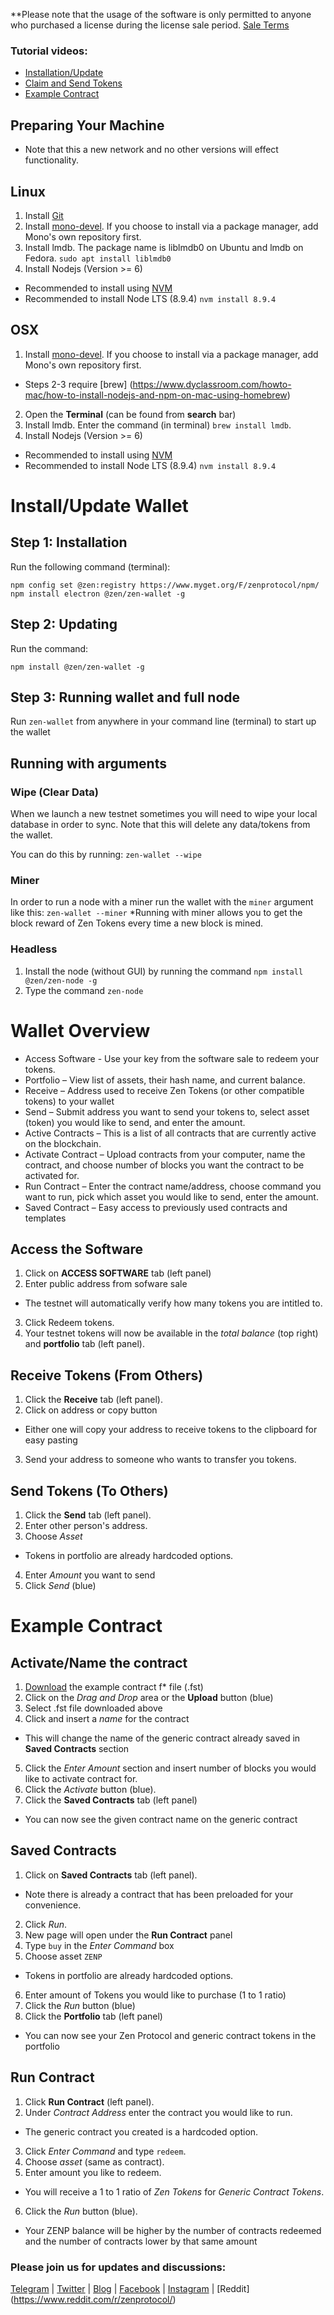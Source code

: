 **Please note that the usage of the software is only permitted to anyone who purchased a license during the license sale period. [Sale Terms](https://www.zenprotocol.com/legal/zen_protocol_token_sale_agreement.pdf)


### Tutorial videos:
* [Installation/Update](https://www.youtube.com/watch?v=tYtMcELj3T0)
* [Claim and Send Tokens](https://www.youtube.com/watch?v=gHU3xg_5Dr8)
* [Example Contract](https://www.youtube.com/watch?v=cjfr7zM2vhU)


## Preparing Your Machine
* Note that this a new network and no other versions will effect functionality.


## Linux

1. Install [Git](https://git-scm.com/book/en/v2/Getting-Started-Installing-Git)
2. Install [mono-devel](http://www.mono-project.com/download). If you choose to install via a package manager, add Mono's own repository first.
3. Install lmdb. The package name is liblmdb0 on Ubuntu and lmdb on Fedora. `sudo apt install liblmdb0`
4. Install Nodejs (Version >= 6)
- Recommended to install using [NVM](https://github.com/creationix/nvm#installation)
- Recommended to install Node LTS (8.9.4) `nvm install 8.9.4`


## OSX

1. Install [mono-devel](http://www.mono-project.com/download). If you choose to install via a package manager, add Mono's own repository first.
* Steps 2-3 require [brew] (https://www.dyclassroom.com/howto-mac/how-to-install-nodejs-and-npm-on-mac-using-homebrew)
2. Open the **Terminal** (can be found from **search** bar)
3. Install lmdb. Enter the command (in terminal) `brew install lmdb`.
4. Install Nodejs (Version >= 6)
- Recommended to install using [NVM](https://github.com/creationix/nvm#installation)
- Recommended to install Node LTS (8.9.4) `nvm install 8.9.4`


# Install/Update Wallet

## Step 1: Installation

Run the following command (terminal):
```
npm config set @zen:registry https://www.myget.org/F/zenprotocol/npm/
npm install electron @zen/zen-wallet -g
```

## Step 2: Updating

Run the command:
```
npm install @zen/zen-wallet -g
```

## Step 3: Running wallet and full node

Run `zen-wallet` from anywhere in your command line (terminal) to start  up the wallet

## Running with arguments

### Wipe (Clear Data)
When we launch a new testnet sometimes you will need to wipe your local database in order to sync. Note that this will delete any data/tokens from the wallet.

You can do this by running: `zen-wallet --wipe`

### Miner
In order to run a node with a miner run the wallet with the `miner` argument like this: `zen-wallet --miner`
*Running with miner allows you to get the block reward of Zen Tokens every time a new block is mined.

### Headless
1. Install the node (without GUI) by running the command `npm install @zen/zen-node -g`
2. Type the command `zen-node`

# Wallet Overview

* Access Software - Use your key from the software sale to redeem your tokens.
* Portfolio – View list of assets, their hash name, and current balance.
* Receive – Address used to receive Zen Tokens (or other compatible tokens) to your wallet
* Send – Submit address you want to send your tokens to, select asset (token) you would like to send, and enter the amount.
* Active Contracts – This is a list of all contracts that are currently active on the blockchain.
* Activate Contract – Upload contracts from your computer, name the contract, and choose number of blocks you want the contract to be activated for.
* Run Contract – Enter the contract name/address, choose command you want to run, pick which asset you would like to send, enter the amount.
* Saved Contract – Easy access to previously used contracts and templates

## Access the Software
1. Click on **ACCESS SOFTWARE** tab (left panel)
2. Enter public address from sofware sale
* The testnet will automatically verify how many tokens you are intitled to.
3. Click Redeem tokens.
4. Your testnet tokens will now be available in the *total balance* (top right) and **portfolio** tab (left panel).


## Receive Tokens (From Others)
1. Click the **Receive** tab (left panel).
2. Click on address or copy button
* Either one will copy your address to receive tokens to the clipboard for easy pasting
3. Send your address to someone who wants to transfer you tokens.

## Send Tokens (To Others)
1. Click the **Send** tab (left panel).
2. Enter other person's address.
3. Choose *Asset*
* Tokens in portfolio are already hardcoded options.
4. Enter *Amount* you want to send
5. Click *Send* (blue)


# Example Contract

## Activate/Name the contract
1. [Download](https://gist.github.com/anonymous/354d2622af0452c19b66908a898aa3be) the example contract f* file (.fst)
2. Click on the *Drag and Drop* area or the **Upload** button (blue)
3. Select .fst file downloaded above
4. Click and insert a *name* for the contract
* This will change the name of the generic contract already saved in **Saved Contracts** section
5. Click the *Enter Amount* section and insert number of blocks you would like to activate contract for.
6. Click the *Activate* button (blue).
7. Click the **Saved Contracts** tab (left panel)
* You can now see the given contract name on the generic contract

## Saved Contracts
1. Click on **Saved Contracts** tab (left panel).
* Note there is already a contract that has been preloaded for your convenience.
2. Click *Run*.
3. New page will open under the **Run Contract** panel
4. Type `buy` in the *Enter Command* box
5. Choose asset `ZENP`
* Tokens in portfolio are already hardcoded options.
6. Enter amount of Tokens you would like to purchase (1 to 1 ratio)
7. Click the *Run* button (blue)
8. Click the **Portfolio** tab (left panel)
* You can now see your Zen Protocol and generic contract tokens in the portfolio

## Run Contract

1. Click **Run Contract** (left panel).
2. Under *Contract Address* enter the contract you would like to run.
* The generic contract you created is a hardcoded option.
3. Click *Enter Command* and type `redeem`.
4. Choose *asset* (same as contract).
5. Enter amount you like to redeem.
* You will receive a 1 to 1 ratio of *Zen Tokens* for *Generic Contract Tokens*.
6. Click the *Run* button (blue).
* Your ZENP balance will be higher by the number of contracts redeemed and the number of contracts lower by that same amount

### Please join us for updates and discussions:

[Telegram](https://t.me/zenprotocol) | [Twitter](https://twitter.com/zen_protocol) | [Blog](https://blog.zenprotocol.com/) | [Facebook](https://www.facebook.com/thezenprotocol) | [Instagram](https://www.instagram.com/zenprotocol/) | [Reddit] (https://www.reddit.com/r/zenprotocol/)
